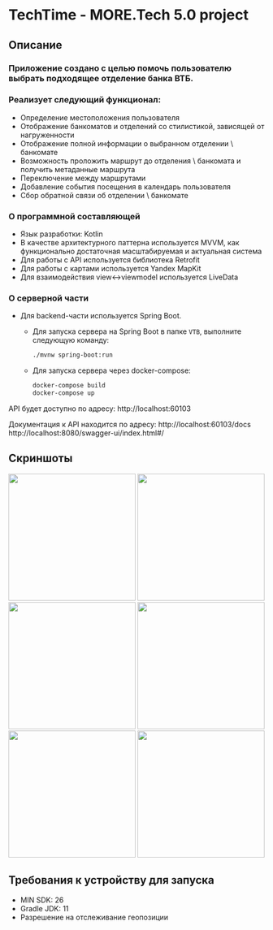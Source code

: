 # TechTime - MORE.Tech 5.0 project
## Описание

### Приложение создано с целью помочь пользователю выбрать подходящее отделение банка ВТБ. 
### Реализует следующий функционал:
* Определение местоположения пользователя
* Отображение банкоматов и отделений со стилистикой, зависящей от нагруженности
* Отображение полной информации о выбранном отделении \ банкомате
* Возможность проложить маршрут до отделения \ банкомата и получить метаданные маршрута
* Переключение между маршрутами
* Добавление события посещения в календарь пользователя
* Сбор обратной связи об отделении \ банкомате

### О программной составляющей
* Язык разработки: Kotlin
* В качестве архитектурного паттерна используется MVVM, как функционально достаточная масштабируемая и актуальная система
* Для работы с API используется библиотека Retrofit
* Для работы с картами используется Yandex MapKit
* Для взаимодействия view<->viewmodel используется LiveData

### О серверной части
* Для backend-части используется Spring Boot. 
  - Для запуска сервера на Spring Boot в папке `VTB`, выполните следующую команду:
    ```bash
    ./mvnw spring-boot:run
    ```

  - Для запуска сервера через docker-compose:
    ```bash
    docker-compose build
    docker-compose up
    ```
API будет доступно по адресу: http://localhost:60103

Документация к API находится по адресу: http://localhost:60103/docs http://localhost:8080/swagger-ui/index.html#/


## Скриншоты
<img src="https://github.com/alexp0111/VTBDepSel/assets/62151474/daaf1d78-7e20-4054-9045-2f2e5766d385" width="250"/>
<img src="https://github.com/alexp0111/VTBDepSel/assets/62151474/39d793fc-9577-4a7b-b7eb-c2e254d975e3" width="250"/>
<img src="https://github.com/alexp0111/VTBDepSel/assets/62151474/39cb9b93-2ac0-439b-b5ef-fe6b60e746e9" width="250"/>
<img src="https://github.com/alexp0111/VTBDepSel/assets/62151474/60d8ce23-4da8-46da-aeb8-f4dcfddcacfd" width="250"/>
<img src="https://github.com/alexp0111/VTBDepSel/assets/62151474/d00a0c8e-7fb2-49aa-8459-d0bff088a4f5" width="250"/>
<img src="https://github.com/alexp0111/VTBDepSel/assets/62151474/13afafb4-49dd-4416-b3dc-a9355e4006bb" width="250"/>

## Требования к устройству для запуска
* MIN SDK: 26
* Gradle JDK: 11
* Разрешение на отслеживание геопозиции
